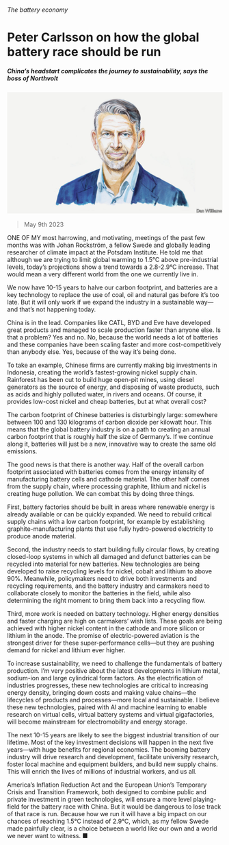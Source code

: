 ###### The battery economy

# Peter Carlsson on how the global battery race should be run 

##### China’s headstart complicates the journey to sustainability, says the boss of Northvolt 

![image](images/20230513_BID002.jpg) 

> May 9th 2023 

ONE OF MY most harrowing, and motivating, meetings of the past few months was with Johan Rockström, a fellow Swede and globally leading researcher of climate impact at the Potsdam Institute. He told me that although we are trying to limit global warming to 1.5°C above pre-industrial levels, today’s projections show a trend towards a 2.8-2.9°C increase. That would mean a very different world from the one we currently live in.

We now have 10-15 years to halve our carbon footprint, and batteries are a key technology to replace the use of coal, oil and natural gas before it’s too late. But it will only work if we expand the industry in a sustainable way—and that’s not happening today.

China is in the lead. Companies like CATL, BYD and Eve have developed great products and managed to scale production faster than anyone else. Is that a problem? Yes and no. No, because the world needs a lot of batteries and these companies have been scaling faster and more cost-competitively than anybody else. Yes, because of the way it’s being done.

To take an example, Chinese firms are currently making big investments in Indonesia, creating the world’s fastest-growing nickel supply chain. Rainforest has been cut to build huge open-pit mines, using diesel generators as the source of energy, and disposing of waste products, such as acids and highly polluted water, in rivers and oceans. Of course, it provides low-cost nickel and cheap batteries, but at what overall cost?

The carbon footprint of Chinese batteries is disturbingly large: somewhere between 100 and 130 kilograms of carbon dioxide per kilowatt hour. This means that the global battery industry is on a path to creating an annual carbon footprint that is roughly half the size of Germany’s. If we continue along it, batteries will just be a new, innovative way to create the same old emissions.

The good news is that there is another way. Half of the overall carbon footprint associated with batteries comes from the energy intensity of manufacturing battery cells and cathode material. The other half comes from the supply chain, where processing graphite, lithium and nickel is creating huge pollution. We can combat this by doing three things. 

First, battery factories should be built in areas where renewable energy is already available or can be quickly expanded. We need to rebuild critical supply chains with a low carbon footprint, for example by establishing graphite-manufacturing plants that use fully hydro-powered electricity to produce anode material. 

Second, the industry needs to start building fully circular flows, by creating closed-loop systems in which all damaged and defunct batteries can be recycled into material for new batteries. New technologies are being developed to raise recycling levels for nickel, cobalt and lithium to above 90%. Meanwhile, policymakers need to drive both investments and recycling requirements, and the battery industry and carmakers need to collaborate closely to monitor the batteries in the field, while also determining the right moment to bring them back into a recycling flow.

Third, more work is needed on battery technology. Higher energy densities and faster charging are high on carmakers’ wish lists. These goals are being achieved with higher nickel content in the cathode and more silicon or lithium in the anode. The promise of electric-powered aviation is the strongest driver for these super-performance cells—but they are pushing demand for nickel and lithium ever higher.

To increase sustainability, we need to challenge the fundamentals of battery production. I’m very positive about the latest developments in lithium metal, sodium-ion and large cylindrical form factors. As the electrification of industries progresses, these new technologies are critical to increasing energy density, bringing down costs and making value chains—the lifecycles of products and processes—more local and sustainable. I believe these new technologies, paired with AI and machine learning to enable research on virtual cells, virtual battery systems and virtual gigafactories, will become mainstream for electromobility and energy storage.

The next 10-15 years are likely to see the biggest industrial transition of our lifetime. Most of the key investment decisions will happen in the next five years—with huge benefits for regional economies. The booming battery industry will drive research and development, facilitate university research, foster local machine and equipment builders, and build new supply chains. This will enrich the lives of millions of industrial workers, and us all.

America’s Inflation Reduction Act and the European Union’s Temporary Crisis and Transition Framework, both designed to combine public and private investment in green technologies, will ensure a more level playing-field for the battery race with China. But it would be dangerous to lose track of that race is run. Because how we run it will have a big impact on our chances of reaching 1.5°C instead of 2.9°C, which, as my fellow Swede made painfully clear, is a choice between a world like our own and a world we never want to witness. ■


